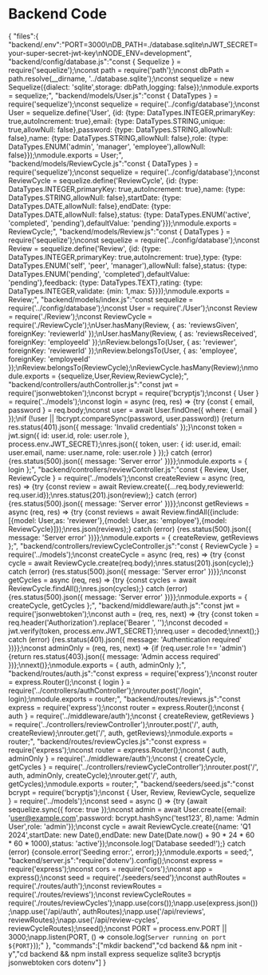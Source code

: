 # Backend Code

{
"files":{
"backend/.env":"PORT=3000\nDB_PATH=./database.sqlite\nJWT_SECRET=your-super-secret-jwt-key\nNODE_ENV=development",
"backend/config/database.js":"const { Sequelize } = require('sequelize');\nconst path = require('path');\nconst dbPath = path.resolve(__dirname, '../database.sqlite');\nconst sequelize = new Sequelize({dialect: 'sqlite',storage: dbPath,logging: false});\nmodule.exports = sequelize;",
"backend/models/User.js":"const { DataTypes } = require('sequelize');\nconst sequelize = require('../config/database');\nconst User = sequelize.define('User', {id: {type: DataTypes.INTEGER,primaryKey: true,autoIncrement: true},email: {type: DataTypes.STRING,unique: true,allowNull: false},password: {type: DataTypes.STRING,allowNull: false},name: {type: DataTypes.STRING,allowNull: false},role: {type: DataTypes.ENUM('admin', 'manager', 'employee'),allowNull: false}});\nmodule.exports = User;",
"backend/models/ReviewCycle.js":"const { DataTypes } = require('sequelize');\nconst sequelize = require('../config/database');\nconst ReviewCycle = sequelize.define('ReviewCycle', {id: {type: DataTypes.INTEGER,primaryKey: true,autoIncrement: true},name: {type: DataTypes.STRING,allowNull: false},startDate: {type: DataTypes.DATE,allowNull: false},endDate: {type: DataTypes.DATE,allowNull: false},status: {type: DataTypes.ENUM('active', 'completed', 'pending'),defaultValue: 'pending'}});\nmodule.exports = ReviewCycle;",
"backend/models/Review.js":"const { DataTypes } = require('sequelize');\nconst sequelize = require('../config/database');\nconst Review = sequelize.define('Review', {id: {type: DataTypes.INTEGER,primaryKey: true,autoIncrement: true},type: {type: DataTypes.ENUM('self', 'peer', 'manager'),allowNull: false},status: {type: DataTypes.ENUM('pending', 'completed'),defaultValue: 'pending'},feedback: {type: DataTypes.TEXT},rating: {type: DataTypes.INTEGER,validate: {min: 1,max: 5}}});\nmodule.exports = Review;",
"backend/models/index.js":"const sequelize = require('../config/database');\nconst User = require('./User');\nconst Review = require('./Review');\nconst ReviewCycle = require('./ReviewCycle');\nUser.hasMany(Review, { as: 'reviewsGiven', foreignKey: 'reviewerId' });\nUser.hasMany(Review, { as: 'reviewsReceived', foreignKey: 'employeeId' });\nReview.belongsTo(User, { as: 'reviewer', foreignKey: 'reviewerId' });\nReview.belongsTo(User, { as: 'employee', foreignKey: 'employeeId' });\nReview.belongsTo(ReviewCycle);\nReviewCycle.hasMany(Review);\nmodule.exports = {sequelize,User,Review,ReviewCycle};",
"backend/controllers/authController.js":"const jwt = require('jsonwebtoken');\nconst bcrypt = require('bcryptjs');\nconst { User } = require('../models');\nconst login = async (req, res) => {try {const { email, password } = req.body;\nconst user = await User.findOne({ where: { email } });\nif (!user || !bcrypt.compareSync(password, user.password)) {return res.status(401).json({ message: 'Invalid credentials' });}\nconst token = jwt.sign({ id: user.id, role: user.role }, process.env.JWT_SECRET);\nres.json({ token, user: { id: user.id, email: user.email, name: user.name, role: user.role } });} catch (error) {res.status(500).json({ message: 'Server error' })}};\nmodule.exports = { login };",
"backend/controllers/reviewController.js":"const { Review, User, ReviewCycle } = require('../models');\nconst createReview = async (req, res) => {try {const review = await Review.create({...req.body,reviewerId: req.user.id});\nres.status(201).json(review);} catch (error) {res.status(500).json({ message: 'Server error' })}};\nconst getReviews = async (req, res) => {try {const reviews = await Review.findAll({include: [{model: User,as: 'reviewer'},{model: User,as: 'employee'},{model: ReviewCycle}]});\nres.json(reviews);} catch (error) {res.status(500).json({ message: 'Server error' })}};\nmodule.exports = { createReview, getReviews };",
"backend/controllers/reviewCycleController.js":"const { ReviewCycle } = require('../models');\nconst createCycle = async (req, res) => {try {const cycle = await ReviewCycle.create(req.body);\nres.status(201).json(cycle);} catch (error) {res.status(500).json({ message: 'Server error' })}};\nconst getCycles = async (req, res) => {try {const cycles = await ReviewCycle.findAll();\nres.json(cycles);} catch (error) {res.status(500).json({ message: 'Server error' })}};\nmodule.exports = { createCycle, getCycles };",
"backend/middleware/auth.js":"const jwt = require('jsonwebtoken');\nconst auth = (req, res, next) => {try {const token = req.header('Authorization').replace('Bearer ', '');\nconst decoded = jwt.verify(token, process.env.JWT_SECRET);\nreq.user = decoded;\nnext();} catch (error) {res.status(401).json({ message: 'Authentication required' })}};\nconst adminOnly = (req, res, next) => {if (req.user.role !== 'admin') {return res.status(403).json({ message: 'Admin access required' })};\nnext()};\nmodule.exports = { auth, adminOnly };",
"backend/routes/auth.js":"const express = require('express');\nconst router = express.Router();\nconst { login } = require('../controllers/authController');\nrouter.post('/login', login);\nmodule.exports = router;",
"backend/routes/reviews.js":"const express = require('express');\nconst router = express.Router();\nconst { auth } = require('../middleware/auth');\nconst { createReview, getReviews } = require('../controllers/reviewController');\nrouter.post('/', auth, createReview);\nrouter.get('/', auth, getReviews);\nmodule.exports = router;",
"backend/routes/reviewCycles.js":"const express = require('express');\nconst router = express.Router();\nconst { auth, adminOnly } = require('../middleware/auth');\nconst { createCycle, getCycles } = require('../controllers/reviewCycleController');\nrouter.post('/', auth, adminOnly, createCycle);\nrouter.get('/', auth, getCycles);\nmodule.exports = router;",
"backend/seeders/seed.js":"const bcrypt = require('bcryptjs');\nconst { User, Review, ReviewCycle, sequelize } = require('../models');\nconst seed = async () => {try {await sequelize.sync({ force: true });\nconst admin = await User.create({email: 'user@example.com',password: bcrypt.hashSync('test123', 8),name: 'Admin User',role: 'admin'});\nconst cycle = await ReviewCycle.create({name: 'Q1 2024',startDate: new Date(),endDate: new Date(Date.now() + 90 * 24 * 60 * 60 * 1000),status: 'active'});\nconsole.log('Database seeded!');} catch (error) {console.error('Seeding error:', error);}};\nmodule.exports = seed;",
"backend/server.js":"require('dotenv').config();\nconst express = require('express');\nconst cors = require('cors');\nconst app = express();\nconst seed = require('./seeders/seed');\nconst authRoutes = require('./routes/auth');\nconst reviewRoutes = require('./routes/reviews');\nconst reviewCycleRoutes = require('./routes/reviewCycles');\napp.use(cors());\napp.use(express.json());\napp.use('/api/auth', authRoutes);\napp.use('/api/reviews', reviewRoutes);\napp.use('/api/review-cycles', reviewCycleRoutes);\nseed();\nconst PORT = process.env.PORT || 3000;\napp.listen(PORT, () => console.log(`Server running on port ${PORT}`));"
},
"commands":["mkdir backend","cd backend && npm init -y","cd backend && npm install express sequelize sqlite3 bcryptjs jsonwebtoken cors dotenv"]
}